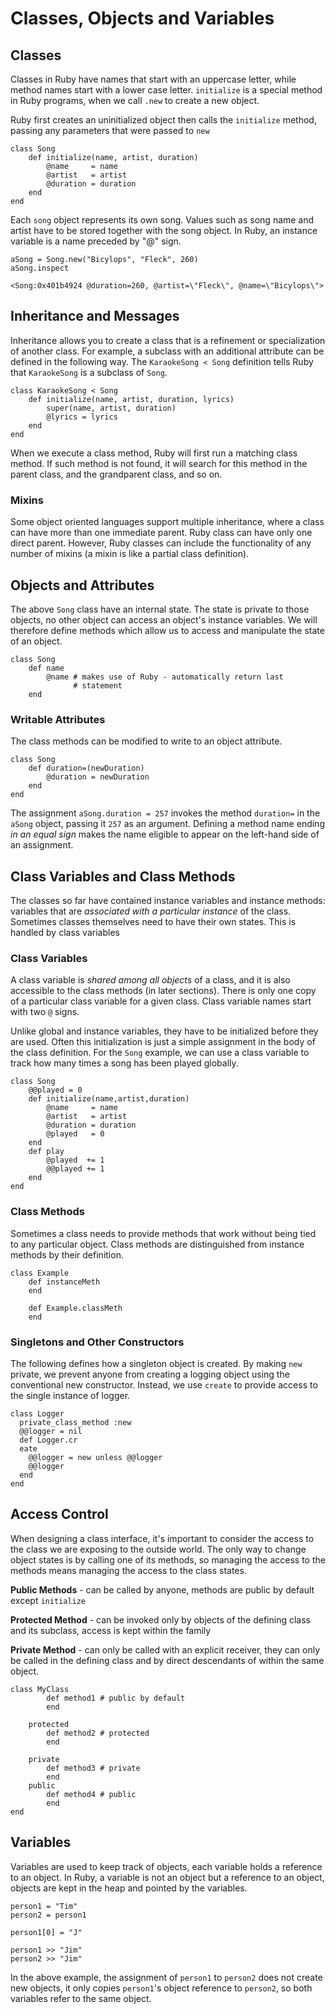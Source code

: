 # Classes, Objects and Variables
## Classes
Classes in Ruby have names that start with an uppercase letter, while method names start with a lower case letter. `initialize` is a special method in Ruby programs, when we call `.new` to create a new object.

Ruby first creates an uninitialized object then calls the `initialize` method, passing any parameters that were passed to `new`

```
class Song
	def initialize(name, artist, duration)
		@name 	  = name
		@artist   = artist
		@duration = duration
	end
end
```

Each `song` object represents its own song. Values such as song name and artist have to be stored together with the song object. In Ruby, an instance variable is a name preceded by "@" sign.

```
aSong = Song.new("Bicylops", "Fleck", 260)
aSong.inspect 

<Song:0x401b4924 @duration=260, @artist=\"Fleck\", @name=\"Bicylops\">
```

## Inheritance and Messages
Inheritance allows you to create a class that is a refinement or specialization of another class. For example, a subclass with an additional attribute can be defined in the following way. The `KaraokeSong < Song` definition tells Ruby that `KaraokeSong` is a subclass of `Song`.

```
class KaraokeSong < Song
	def initialize(name, artist, duration, lyrics)
		super(name, artist, duration)
		@lyrics = lyrics
	end
end
```

When we execute a class method, Ruby will first run a matching class method. If such method is not found, it will search for this method in the parent class, and the grandparent class, and so on.

### Mixins
Some object oriented languages support multiple inheritance, where a class can have more than one immediate parent. Ruby class can have only one direct parent. However, Ruby classes can include the functionality of any number of mixins (a mixin is like a partial class definition).

## Objects and Attributes
The above `Song` class have an internal state. The state is private to those objects, no other object can access an object's instance variables. We will therefore define methods which allow us to access and manipulate the state of an object.

```
class Song
	def name
		@name # makes use of Ruby - automatically return last 
		      # statement
	end
```

### Writable Attributes
The class methods can be modified to write to an object attribute.

```
class Song
	def duration=(newDuration)
		@duration = newDuration
	end
end
```

The assignment `aSong.duration = 257` invokes the method `duration=` in the `aSong` object, passing it `257` as an argument. Defining a method name ending *in an equal sign* makes the name eligible to appear on the left-hand side of an assignment.

## Class Variables and Class Methods
The classes so far have contained instance variables and instance methods: variables that are *associated with a particular instance* of the class. Sometimes classes themselves need to have their own states. This is handled by class variables

### Class Variables
A class variable is *shared among all objects* of a class, and it is also accessible to the class methods (in later sections). There is only one copy of a particular class variable for a given class. Class variable names start with two `@` signs. 

Unlike global and instance variables, they have to be initialized before they are used. Often this initialization is just a simple assignment in the body of the class definition. For the `Song` example, we can use a class variable to track how many times a song has been played globally.

```
class Song
	@@played = 0
	def initialize(name,artist,duration)
		@name     = name
		@artist   = artist
		@duration = duration
		@played   = 0
	end
	def play
		@played  += 1
		@@played += 1
	end
end
```

### Class Methods
Sometimes a class needs to provide methods that work without being tied to any particular object. Class methods are distinguished from instance methods by their definition.

```
class Example
	def instanceMeth
	end
	
	def Example.classMeth
	end
```

### Singletons and Other Constructors
The following defines how a singleton object is created. By making `new` private, we prevent anyone from creating a logging object using the conventional new constructor. Instead, we use `create` to provide access to the single instance of logger.

```
class Logger
  private_class_method :new
  @@logger = nil
  def Logger.cr
  eate
    @@logger = new unless @@logger
    @@logger
  end
end
```

## Access Control
When designing a class interface, it's important to consider the access to the class we are exposing to the outside world. The only way to change object states is by calling one of its methods, so managing the access to the methods means managing the access to the class states.

**Public Methods** - can be called by anyone, methods are public by default except `initialize`

**Protected Method** - can be invoked only by objects of the defining class and its subclass, access is kept within the family

**Private Method** - can only be called with an explicit receiver, they can only be called in the defining class and by direct descendants of within the same object.

```
class MyClass
		def method1 # public by default
		end
	
	protected
		def method2 # protected
		end
	
	private
		def method3 # private
		end
	public
		def method4 # public
		end
end
```

## Variables
Variables are used to keep track of objects, each variable holds a reference to an object. In Ruby, a variable is not an object but a reference to an object, objects are kept in the heap and pointed by the variables.

```
person1 = "Tim"
person2 = person1

person1[0] = "J"

person1 >> "Jim"
person2 >> "Jim"
```

In the above example, the assignment of `person1` to `person2` does not create new objects, it only copies `person1`'s object reference to `person2`, so both variables refer to the same object.


